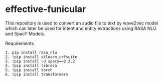 # effective-funicular

This repository is used to convert an audio file to text by wave2vec model which can later be used for intent and entity extractions using RASA NLU and SpacY Models.

Requirements
```
1. pip install rasa_nlu
2. !pip install sklearn_crfsuite
3. !pip install -U spacy==2.2.2
4. !pip install librosa
5. !pip install torch
6. !pip install transformers
```
